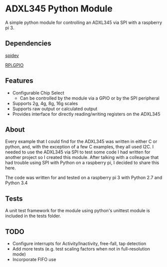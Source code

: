 # ADXL345 Python Module

A simple python module for controlling an ADXL345 via SPI with a raspberry pi 3.

## Dependencies

[spidev](https://pypi.org/project/spidev/)

[RPi.GPIO](https://pypi.org/project/RPi.GPIO/)

## Features

* Configurable Chip Select
    * Can be controlled by the module via a GPIO or by the SPI peripheral
* Supports 2g, 4g, 8g, 16g scales
* Supports raw output or calculated output
* Provides interface for directly reading/writing registers on the ADXL345

## About

Every example that I could find for the ADXL345 was written in either C or python, and, with the exception of a few C examples, they all used I2C.
I needed to use the ADXL345 via SPI to test some code I had written for another project so I created this module.
After talking with a colleague that had trouble using SPI with Python on a raspberry pi, I decided to share this here.

The code was written for and tested on a raspberry pi 3 with Python 2.7 and Python 3.4

## Tests

A unit test framework for the module using python's unittest module is included in the tests folder.

## TODO

* Configure interrupts for Activity/Inactivity, free-fall, tap detection
* Add more tests (e.g. test scaling factors when not in full-resolution mode)
* Incorporate FIFO use